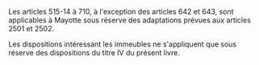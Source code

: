 Les articles 515-14 à 710, à l'exception des articles 642 et 643, sont applicables à Mayotte sous réserve des adaptations prévues aux articles 2501 et 2502. 


  

  

Les dispositions intéressant les immeubles ne s'appliquent que sous réserve des dispositions du titre IV du présent livre.

